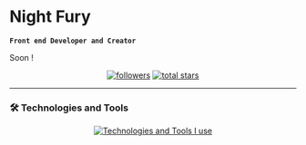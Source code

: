 # Night Fury

**`Front end Developer and Creator`**

Soon !

<p align="center"> 
      <a href="https://github.com/NightFury66?tab=followers">
         <img alt="followers" title="Follow me" src="https://custom-icon-badges.demolab.com/github/followers/NightFury66?color=236ad3&labelColor=1155ba&style=for-the-badge&logo=person-add&label=Follow&logoColor=white"/></a>
      <a href="https://github.com/NightFury66?tab=repositories&sort=stargazers">
         <img alt="total stars" title="Total stars on GitHub" src="https://custom-icon-badges.demolab.com/github/stars/NightFury66?color=55960c&style=for-the-badge&labelColor=488207&logo=star"/></a>
</p>
   
---

### 🛠️ Technologies and Tools


<div>
<p align="center">
  <a href="https://skillicons.dev">
    <img src="https://skillicons.dev/icons?i=discord,bots,vscode,html,css,bootstrap,js,nodejs,express,postman,mongodb,git,github,gitlab,react,next,netlify,tailwind,ps,replit,wordpress&perline=5" alt="Technologies and Tools I use" />
  </a>
</p>
</div>
